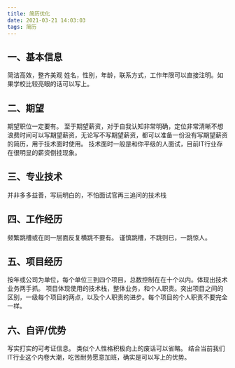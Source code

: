 ```yaml
---
title: 简历优化
date: 2021-03-21 14:03:03
tags: 简历
---
```


## 一、基本信息

简洁高效，整齐美观
姓名，性别，年龄，联系方式，工作年限可以直接注明。如果学校比较亮眼的话可以写上。

## 二、期望
期望职位一定要有。
至于期望薪资，对于自我认知非常明确，定位非常清晰不想浪费时间可以写期望薪资，无论写不写期望薪资，都可以准备一份没有写期望薪资的简历，用于技术面时使用。
技术面时一般是和你平级的人面试，目前IT行业存在很明显的薪资倒挂现象。

## 三、专业技术

并非多多益善，写玩明白的，不怕面试官再三追问的技术栈

## 四、工作经历

频繁跳槽或在同一层面反复横跳不要有。
谨慎跳槽，不跳则已，一跳惊人。

## 五、项目经历

按年或公司为单位，每个单位三到四个项目，总数控制在在十个以内。体现出技术业务两手抓。
项目体现使用的技术栈，整体业务，和个人职责。突出项目之间的区别，一级每个项目的两点，以及个人职责的进步。每个项目的个人职责不要完全一样。

## 六、自评/优势
写实打实的可考证信息。
类似个人性格积极向上的废话可以省略。
结合当前我们IT行业这个内卷大潮，吃苦耐劳愿意加班，确实是可以写上的优势。
